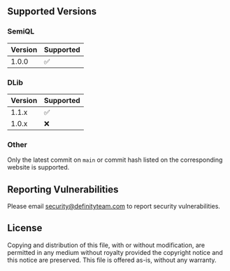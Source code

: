 ## Supported Versions
### SemiQL
| Version | Supported          |
| ------- | ------------------ |
| 1.0.0   | :white_check_mark: |

### DLib
| Version | Supported          |
| ------- | ------------------ |
| 1.1.x   | :white_check_mark: |
| 1.0.x   | :x:                |

### Other
Only the latest commit on `main` or commit hash listed on the corresponding website is supported.

## Reporting Vulnerabilities
Please email [security@definityteam.com](mailto:security@definityteam.com) to report security vulnerabilities.

## License
Copying and distribution of this file, with or without modification, are permitted in any medium without royalty provided the copyright notice and this notice are preserved. This file is offered as-is, without any warranty.
